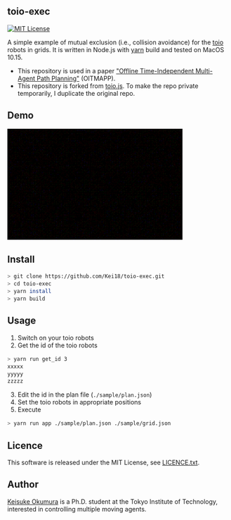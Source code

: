 toio-exec
---
[![MIT License](http://img.shields.io/badge/license-MIT-blue.svg?style=flat)](LICENSE)

A simple example of mutual exclusion (i.e., collision avoidance) for the [toio](https://toio.io/) robots in grids.
It is written in Node.js with [yarn](https://yarnpkg.com/) build and tested on MacOS 10.15.

- This repository is used in a paper ["Offline Time-Independent Multi-Agent Path Planning"](https://kei18.github.io/otimapp) (OITMAPP).
- This repository is forked from [toio.js](https://github.com/toio/toio.js). To make the repo private temporarily, I duplicate the original repo.

## Demo
![toio](./material/sample.gif)

## Install
```sh
> git clone https://github.com/Kei18/toio-exec.git
> cd toio-exec
> yarn install
> yarn build
```

## Usage
1. Switch on your toio robots
2. Get the id of the toio robots
```sh
> yarn run get_id 3
xxxxx
yyyyy
zzzzz
```
3. Edit the id in the plan file (`./sample/plan.json`)
4. Set the toio robots in appropriate positions
5. Execute
```sh
> yarn run app ./sample/plan.json ./sample/grid.json
```

## Licence
This software is released under the MIT License, see [LICENCE.txt](LICENCE.txt).

## Author
[Keisuke Okumura](https://kei18.github.io) is a Ph.D. student at the Tokyo Institute of Technology, interested in controlling multiple moving agents.
